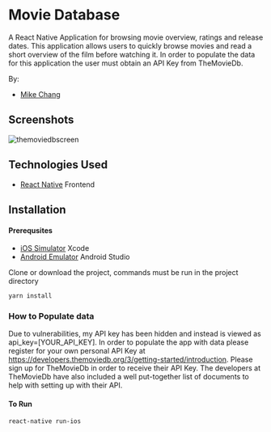 # Movie Database

A React Native Application for browsing movie overview, ratings and release dates. This application allows users to quickly browse movies and read a short overview of the film before watching it. In order to populate the data for this application the user must obtain an API Key from TheMovieDb.

By:

- [Mike Chang](https://github.com/im-chang)

## Screenshots

![themoviedbscreen](https://user-images.githubusercontent.com/38142960/49214186-efd3e080-f37a-11e8-987f-6ad6bd725b2c.jpg)

## Technologies Used

- [React Native](https://facebook.github.io/react-native/) Frontend

## Installation

#### Prerequsites

- [iOS Simulator](https://developer.apple.com/xcode/) Xcode
- [Android Emulator](https://developer.android.com/studio/?gclid=Cj0KCQiAuf7fBRD7ARIsACqb8w5nE52kOLw_j-WwXgYyaU3bA_gnyB1RTB64ZoJTvk4coZwebShEeOEaAjAKEALw_wcB) Android Studio

Clone or download the project, commands must be run in the project directory

`yarn install`

### How to Populate data

Due to vulnerabilities, my API key has been hidden and instead is viewed as api_key=[YOUR_API_KEY]. In order to populate the app with data please register for your own personal API Key at https://developers.themoviedb.org/3/getting-started/introduction. Please sign up for TheMovieDb in order to receive their API Key. The developers at TheMovieDb have also included a well put-together list of documents to help with setting up with their API.

#### To Run

`react-native run-ios`
